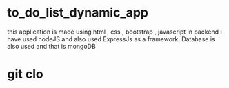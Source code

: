 # to_do_list_dynamic_app
this application is made using html , css , bootstrap , javascript in backend I have used nodeJS and also used ExpressJs as a framework. Database is also used and that is mongoDB
# git clo

